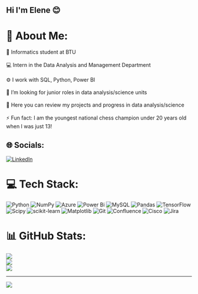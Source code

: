 ## Hi I'm Elene 😊

# 💫 About Me:
🧠 Informatics student at BTU<br><br>💻 Intern in the Data Analysis and Management Department<br><br> ⚙ I work with SQL, Python, Power BI<br><br>🤔 I’m looking for junior roles in data analysis/science units<br><br>💬 Here you can review my projects and progress in data analysis/science<br><br>⚡ Fun fact: I am the youngest national chess champion under 20 years old when I was just 13!<br>


## 🌐 Socials:
[![LinkedIn](https://img.shields.io/badge/LinkedIn-%230077B5.svg?logo=linkedin&logoColor=white)](https://linkedin.com/in/elene-tsotsonava-717247269/) 

# 💻 Tech Stack:
![Python](https://img.shields.io/badge/python-3670A0?style=flat&logo=python&logoColor=ffdd54) ![NumPy](https://img.shields.io/badge/numpy-%23013243.svg?style=flat&logo=numpy&logoColor=white) ![Azure](https://img.shields.io/badge/azure-%230072C6.svg?style=flat&logo=microsoftazure&logoColor=white) ![Power Bi](https://img.shields.io/badge/power_bi-F2C811?style=flat&logo=powerbi&logoColor=black) ![MySQL](https://img.shields.io/badge/mysql-4479A1.svg?style=flat&logo=mysql&logoColor=white) ![Pandas](https://img.shields.io/badge/pandas-%23150458.svg?style=flat&logo=pandas&logoColor=white) ![TensorFlow](https://img.shields.io/badge/TensorFlow-%23FF6F00.svg?style=flat&logo=TensorFlow&logoColor=white) ![Scipy](https://img.shields.io/badge/SciPy-%230C55A5.svg?style=flat&logo=scipy&logoColor=%white) ![scikit-learn](https://img.shields.io/badge/scikit--learn-%23F7931E.svg?style=flat&logo=scikit-learn&logoColor=white) ![Matplotlib](https://img.shields.io/badge/Matplotlib-%23ffffff.svg?style=flat&logo=Matplotlib&logoColor=black) ![Git](https://img.shields.io/badge/git-%23F05033.svg?style=flat&logo=git&logoColor=white) ![Confluence](https://img.shields.io/badge/confluence-%23172BF4.svg?style=flat&logo=confluence&logoColor=white) ![Cisco](https://img.shields.io/badge/cisco-%23049fd9.svg?style=flat&logo=cisco&logoColor=black) ![Jira](https://img.shields.io/badge/jira-%230A0FFF.svg?style=flat&logo=jira&logoColor=white) 
# 📊 GitHub Stats:
![](https://github-readme-stats.vercel.app/api?username=elenetsotsonava&theme=dark&hide_border=false&include_all_commits=false&count_private=false)<br/>
![](https://nirzak-streak-stats.vercel.app/?user=elenetsotsonava&theme=dark&hide_border=false)<br/>
![](https://github-readme-stats.vercel.app/api/top-langs/?username=elenetsotsonava&theme=dark&hide_border=false&include_all_commits=false&count_private=false&layout=compact)

---
[![](https://visitcount.itsvg.in/api?id=elenetsotsonava&icon=0&color=0)](https://visitcount.itsvg.in)

<!-- Proudly created with GPRM ( https://gprm.itsvg.in ) -->
